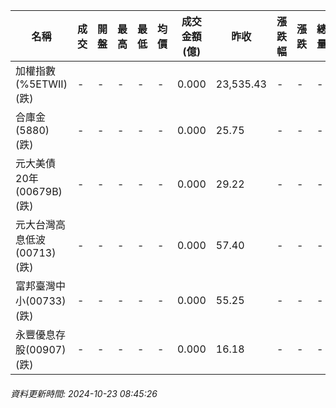| 名稱 | 成交 | 開盤 | 最高 | 最低 | 均價 | 成交金額(億) | 昨收 | 漲跌幅 | 漲跌 | 總量 | 昨量 | 振幅 |
| -------- | -------- | -------- | -------- |-------- | -------- | -------- |-------- |-------- |-------- | -------- | -------- |-------- |
|加權指數(%5ETWII) (跌)|-|-|-|-|-|0.000|23,535.43|-|-|-|-|0.00%|
|合庫金(5880) (跌)|-|-|-|-|-|0.000|25.75|-|-|-|-|0.00%|
|元大美債20年(00679B) (跌)|-|-|-|-|-|0.000|29.22|-|-|-|-|0.00%|
|元大台灣高息低波(00713) (跌)|-|-|-|-|-|0.000|57.40|-|-|-|-|0.00%|
|富邦臺灣中小(00733) (跌)|-|-|-|-|-|0.000|55.25|-|-|-|-|0.00%|
|永豐優息存股(00907) (跌)|-|-|-|-|-|0.000|16.18|-|-|-|-|0.00%|
###### 資料更新時間: 2024-10-23 08:45:26